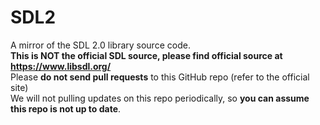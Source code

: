 # SDL2
A mirror of the SDL 2.0 library source code.\
**This is NOT the official SDL source, please find official source at https://www.libsdl.org/** \
Please **do not send pull requests** to this GitHub repo (refer to the official site)\
We will not pulling updates on this repo periodically, so **you can assume this repo is not up to date**.
